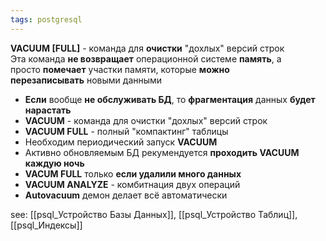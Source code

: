 ```yaml
---
tags: postgresql
---
```

  **VACUUM [FULL]** - команда для **очистки** "дохлых" версий строк  
    Эта команда **не возвращает** операционной системе **память**, а просто **помечает** участки памяти, которые **можно перезаписывать** новыми данными

-   **Если** вообще **не обслуживать БД**, то **фрагментация** данных **будет нарастать**
-   **VACUUM** - команда для очистки "дохлых" версий строк
-   **VACUUM FULL** - полный "компактинг" таблицы
-   Необходим периодический запуск **VACUUM**
-   Активно обновляемым БД рекумендуется **проходить VACUUM каждую ночь**
-   **VACUM FULL** только **если удалили много данных**
-   **VACUUM ANALYZE** - комбитнация двух операций
-   **Autovacuum** демон делает всё автоматически

see: [[psql_Устройство Базы Данных]], [[psql_Устройство Таблиц]], [[psql_Индексы]]